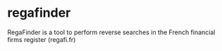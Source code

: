 # regafinder
 RegaFinder is a tool to perform reverse searches in the French financial firms register (regafi.fr)
